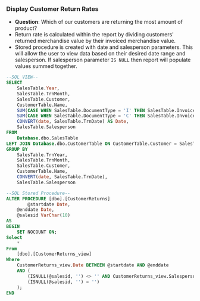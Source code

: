 ### Display Customer Return Rates
- **Question**: Which of our customers are returning the most amount of product?
- Return rate is calculated within the report by dividing customers' returned merchandise value by their invoiced merchandise value.
- Stored procedure is created with date and salesperson parameters. This will allow the user to view data based on their desired date range and salesperson. If salesperson parameter ```IS NULL``` then report will populate values summed together.

```sql
--SQL VIEW--
SELECT
	SalesTable.Year,
	SalesTable.TrnMonth,
	SalesTable.Customer,
	CustomerTable.Name,
	SUM(CASE WHEN SalesTable.DocumentType = 'I' THEN SalesTable.InvoiceValue ELSE 0 END) AS Invoices,
	SUM(CASE WHEN SalesTable.DocumentType = 'C' THEN SalesTable.InvoiceValue ELSE 0 END) AS Credits,
	CONVERT(date, SalesTable.TrnDate) AS Date,
	SalesTable.Salesperson
FROM
	Database.dbo.SalesTable
LEFT JOIN Database.dbo.CustomerTable ON CustomerTable.Customer = SalesTable.Customer
GROUP BY
	SalesTable.TrnYear,
	SalesTable.TrnMonth,
	SalesTable.Customer,
	CustomerTable.Name,
	CONVERT(date, SalesTable.TrnDate),
	SalesTable.Salesperson

--SQL Stored Procedure--
ALTER PROCEDURE [dbo].[CustomerReturns]
    	@startdate Date,
	@enddate Date,
	@salesid VarChar(10)
AS
BEGIN
    SET NOCOUNT ON;
Select
	*
From
    [dbo].[CustomerReturns_view]
Where
    CustomerReturns_view.Date BETWEEN @startdate AND @enddate
    AND (
        (ISNULL(@salesid, '') <> '' AND CustomerReturns_view.Salesperson = @salesid) OR
        (ISNULL(@salesid, '') = '')
    );
END
```

